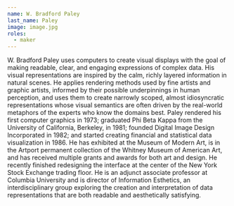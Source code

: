 ```yaml
---
name: W. Bradford Paley
last_name: Paley
image: image.jpg
roles:
  - maker
---
```

W. Bradford Paley uses computers to create visual displays with the goal of making readable, clear, and engaging expressions of complex data. His visual representations are inspired by the calm, richly layered information in natural scenes. He applies rendering methods used by fine artists and graphic artists, informed by their possible underpinnings in human perception, and uses them to create narrowly scoped, almost idiosyncratic representations whose visual semantics are often driven by the real-world metaphors of the experts who know the domains best. Paley rendered his first computer graphics in 1973; graduated Phi Beta Kappa from the University of California, Berkeley, in 1981; founded Digital Image Design Incorporated in 1982; and started creating financial and statistical data visualization in 1986. He has exhibited at the Museum of Modern Art, is in the Artport permanent collection of the Whitney Museum of American Art, and has received multiple grants and awards for both art and design. He recently finished redesigning the interface at the center of the New York Stock Exchange trading floor. He is an adjunct associate professor at Columbia University and is director of Information Esthetics, an interdisciplinary group exploring the creation and interpretation of data representations that are both readable and aesthetically satisfying.